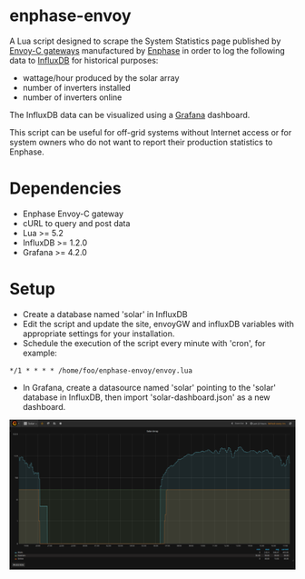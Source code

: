 # enphase-envoy

A Lua script designed to scrape the System Statistics page published by [Envoy-C gateways](https://enphase.com/en-us/products-and-services/envoy/family) manufactured by [Enphase](https://enphase.com) in order to log the following data to [InfluxDB](https://www.influxdata.com/) for historical purposes:

* wattage/hour produced by the solar array
* number of inverters installed
* number of inverters online

The InfluxDB data can be visualized using a [Grafana](https://grafana.com/) dashboard.

This script can be useful for off-grid systems without Internet access or for system owners who do not want to report their production statistics to Enphase.

# Dependencies

* Enphase Envoy-C gateway
* cURL to query and post data
* Lua >= 5.2
* InfluxDB >= 1.2.0
* Grafana >= 4.2.0

# Setup

* Create a database named 'solar' in InfluxDB
* Edit the script and update the site, envoyGW and influxDB variables with appropriate settings for your installation.
* Schedule the execution of the script every minute with 'cron', for example:

```
*/1 * * * * /home/foo/enphase-envoy/envoy.lua
```

* In Grafana, create a datasource named 'solar' pointing to the 'solar' database in InfluxDB, then import 'solar-dashboard.json' as a new dashboard.

![solar dashboard](dashboard.png "Solar Dashboard")
